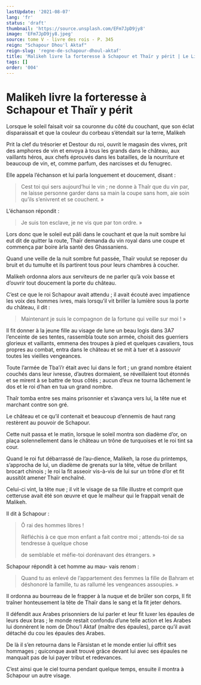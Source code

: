 ```yaml
---
lastUpdate: '2021-08-07'
lang: 'fr'
status: 'draft'
thumbnail: 'https://source.unsplash.com/EFm7JpD9jy8'
image: 'EFm7JpD9jy8.jpeg'
source: tome V - livre des rois - P. 345
reign: "Schapour Dhou'l Aktaf"
reign-slug: 'regne-de-schapour-dhoul-aktaf'
title: 'Malikeh livre la forteresse à Schapour et Thaïr y périt | Le Livre des Rois | Shâhnâmeh'
tags: []
order: '004'
---
```


<!-- LTeX: language=fr -->

# Malikeh livre la forteresse à Schapour et Thaïr y périt

Lorsque le soleil faisait voir sa couronne du côté du couchant, que son éclat disparaissait et que la couleur du corbeau s’étendait sur la terre, Malikeh

Prit la clef du trésorier et Destour du roi, ouvrit le magasin des vivres, prit des amphores de vin et envoya à tous les grands dans le château, aux vaillants héros, aux chefs éprouvés dans les batailles, de la nourriture et beaucoup de vin, et, comme parfum, des narcisses et du fenugrec.

Elle appela l’échanson et lui parla longuement et doucement, disant :

> Cest toi qui sers aujourd’hui le vin ; ne donne à Thaîr que du vin par, ne laisse personne garder dans sa main la coupe sans hom, aie soin qu’ils s’enivrent et se couchent. »

L’échanson répondit :

> Je suis ton esclave, je ne vis que par ton ordre. »

Lors donc que le soleil eut pâli dans le couchant et que la nuit sombre lui eut dit de quitter la route, Thaïr demanda du vin royal dans une coupe et commença par boire àrla santé des Ghassaniens.

Quand une veille de la nuit sombre fut passée, Thaïr voulut se reposer du bruit et du tumulte et ils partirent tous pour leurs chambres à coucher.

Malikeh ordonna alors aux serviteurs de ne parler qu’à voix basse et d’ouvrir tout doucement la porte du château.

C’est ce que le roi Schapour avait attendu ; il avait écouté avec impatience les voix des hommes ivres, mais lorsqu’il vit briller la lumière sous la porte du château, il dit :

> Maintenant je suis le compagnon de la fortune qui veille sur moi ! »

Il fit donner à la jeune fille au visage de lune un beau logis dans 3A7 l’enceinte de ses tentes, rassembla toute son armée, choisit des guerriers glorieux et vaillants, emmena des troupes à pied et quelques cavaliers, tous propres au combat, entra dans le château et se mit à tuer et à assouvir toutes les vieilles vengeances.

Toute l’armée de Tba’i’r était avec lui dans le fort ; un grand nombre étaient couchés dans leur ivresse, d’autres dormaient, se réveillaient tout étonnés et se mirent à se battre de tous côtés ; aucun d’eux ne tourna lâchement le dos et le roi d’han en tua un grand nombre.

Thaîr tomba entre ses mains prisonnier et s’avança vers lui, la tête nue et marchant contre son gré.

Le château et ce qu’il contenait et beaucoup d’ennemis de haut rang restèrent au pouvoir de Schapour.

Cette nuit passa et le matin, lorsque le soleil montra son diadème d’or, on plaça solennellement dans le château un trône de turquoises et le roi tint sa cour.

Quand le roi fut débarrassé de l’au-dience, Malikeh, la rose du printemps, s’approcha de lui, un diadème de grenats sur la tête, vêtue de brillant brocart chinois ; le roi la fit asseoir vis-à-vis de lui sur un trône d’or et fit aussitôt amener Thaïr enchaîné.

Celui-ci vint, la tête nue ; il vit le visage de sa fille illustre et comprit que cetteruse avait été son œuvre et que le malheur qui le frappait venait de Malikeh.

Il dit à Schapour :

> Ô rai des hommes libres !
>
> Réfléchis à ce que mon enfant a fait contre moi ; attends-toi de sa tendresse à quelque chose
>
> de semblable et méfie-toi dorénavant des étrangers. »

Schapour répondit à cet homme au mau-
vais renom :

> Quand tu as enlevé de l’appartement des femmes la fille de Bahram et déshonoré la famille, tu as rallumé les vengeances assoupies. »

Il ordonna au bourreau de le frapper à la nuque et de brûler son corps, Il fit traîner honteusement la tête de Thaïr dans le sang et la fit jeter dehors.

Il défendit aux Arabes prisonniers de lui parler et leur fit luxer les épaules de leurs deux bras ; le monde restait confondu d’une telle action et les Arabes lui donnèrent le nom de Dhou’l Aktaf (maître des épaules), parce qu’il avait détaché du cou les épaules des Arabes.

De là il s’en retourna dans le Fàrsistan et le monde entier lui offrit ses hommages ; quiconque avait trouvé grâce devant lui avec ses épaules ne manquait pas de lui payer tribut et redevances.

C’est ainsi que le ciel tourna pendant quelque temps, ensuite il montra à Schapour un autre visage.
